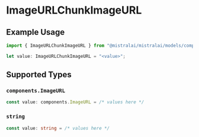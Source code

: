 # ImageURLChunkImageURL

## Example Usage

```typescript
import { ImageURLChunkImageURL } from "@mistralai/mistralai/models/components";

let value: ImageURLChunkImageURL = "<value>";
```

## Supported Types

### `components.ImageURL`

```typescript
const value: components.ImageURL = /* values here */
```

### `string`

```typescript
const value: string = /* values here */
```

